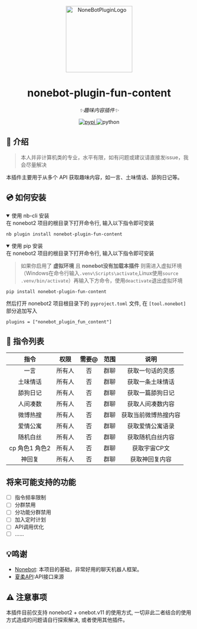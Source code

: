 <p align="center">
  <a href="https://v2.nonebot.dev/store"><img src="https://user-images.githubusercontent.com/44545625/209862575-acdc9feb-3c76-471d-ad89-cc78927e5875.png" width="180" height="180" alt="NoneBotPluginLogo"></a>
</p>

<div align="center">

# nonebot-plugin-fun-content

_✨趣味内容插件✨_

</div>

<p align="center">
  <a href="https://pypi.org/project/nonebot-plugin-fun-content/">
    <img src="https://img.shields.io/pypi/v/nonebot-plugin-fun-content" alt="pypi">
  </a>
  <img src="https://img.shields.io/badge/python-3.10+-blue.svg" alt="python">
</p>


## 📖 介绍
>本人并非计算机类的专业，水平有限，如有问题或建议请直接发issue，我会尽量解决

本插件主要用于从多个 API 获取趣味内容，如一言、土味情话、舔狗日记等。

## 💿 如何安装
<details open>
<summary>使用 nb-cli 安装</summary>
在 nonebot2 项目的根目录下打开命令行, 输入以下指令即可安装

    nb plugin install nonebot-plugin-fun-content

</details>

<details open>
<summary>使用 pip 安装</summary>
在 nonebot2 项目的根目录下打开命令行, 输入以下指令即可安装

> 如果你启用了 **虚拟环境** 且 **nonebot没有加载本插件** 则需进入虚拟环境（Windows在命令行输入`.venv\Scripts\activate`,Linux使用`source .venv/bin/activate`）再输入下方命令，使用`deactivate`退出虚拟环境

    pip install nonebot-plugin-fun-content

然后打开 nonebot2 项目根目录下的 `pyproject.toml` 文件, 在 `[tool.nonebot]` 部分追加写入

    plugins = ["nonebot_plugin_fun_content"]

</details>

## 🎉 指令列表
| 指令 | 权限 | 需要@ | 范围 | 说明 |
|:-----:|:----:|:----:|:----:|:----:|
| 一言 | 所有人 | 否 | 群聊 | 获取一句话的灵感 |
| 土味情话 | 所有人 | 否 | 群聊 | 获取一条土味情话 |
| 舔狗日记 | 所有人 | 否 | 群聊 | 获取一篇舔狗日记 |
| 人间凑数 | 所有人 | 否 | 群聊 | 获取人间凑数内容 |
| 微博热搜 | 所有人 | 否 | 群聊 | 获取当前微博热搜内容 |
| 爱情公寓 | 所有人 | 否 | 群聊 | 获取爱情公寓语录 |
| 随机白丝 | 所有人 | 否 | 群聊 | 获取随机白丝内容 |
| cp 角色1 角色2 | 所有人 | 否 | 群聊 | 获取宇宙CP文 |
| 神回复 | 所有人 | 否 | 群聊 | 获取神回复内容 |

## 将来可能支持的功能
- [ ] 指令频率限制
- [ ] 分群禁用
- [ ] 分功能分群禁用
- [ ] 加入定时计划
- [ ] API调用优化
- [ ] ......

## 💡鸣谢
- [Nonebot](https://github.com/nonebot/nonebot2): 本项目的基础，非常好用的聊天机器人框架。
- [夏柔API](https://api.aa1.cn/author/1):API接口来源

## ⚠️ 注意事项
本插件目前仅支持 nonebot2 + onebot.v11 的使用方式, 一切非此二者结合的使用方式造成的问题请自行探索解决, 或者使用其他插件。
